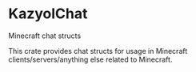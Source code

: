 # KazyolChat
Minecraft chat structs

This crate provides chat structs for usage in Minecraft clients/servers/anything else related to Minecraft.
